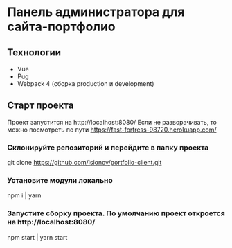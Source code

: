 # Панель администратора для сайта-портфолио

## Технологии

- Vue
- Pug
- Webpack 4 (сборка production и development)

## Старт проекта

Проект запустится на http://localhost:8080/
Если не разворачивать, то можно посмотреть по пути https://fast-fortress-98720.herokuapp.com/

### Склонируйте репозиторий и перейдите в папку проекта

git clone https://github.com/isionov/portfolio-client.git

### Установите модули локально

npm i | yarn

### Запустите сборку проекта. По умолчанию проект откроется на http://localhost:8080/

npm start | yarn start
